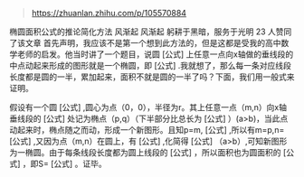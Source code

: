 > https://zhuanlan.zhihu.com/p/105570884

椭圆面积公式的推论简化方法
风渐起
风渐起
躬耕于黑暗，服务于光明
23 人赞同了该文章
首先声明，我应该不是第一个想到此方法的，但是这都是受我的高中数学老师的启发。他当时讲了一个题目，说圆 [公式] 上任意一点向x轴做的垂线段的中点动起来形成的图形就是一个椭圆，即 [公式] .我就想了，那么每一条对应线段长度都是圆的一半，累加起来，面积不就是圆的一半了吗？下面，我们用一般式来证明。

假设有一个圆 [公式] ,圆心为点（0，0），半径为r。其上任意一点（m,n）向x轴垂线段的 [公式] 处记为椭点（p,q）（下半部分比总长为 [公式] ）(a>b)，当此点动起来时，椭点随之而动，形成一个新图形。且知p=m, [公式] ,所以有m=p,n= [公式] ,又因为点（m,n）在圆上，有 [公式] ,化简得 [公式] （a>b）,可知新图形为一椭圆。由于每条线段长度都为圆上线段的 [公式] ，所以面积也为圆面积的 [公式] ，即S= [公式] 。证毕。

